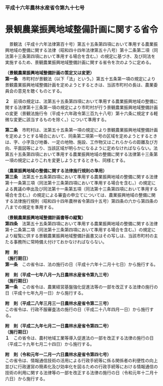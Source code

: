### 平成十六年農林水産省令第九十七号  
# 景観農業振興地域整備計画に関する省令  
　景観法（平成十六年法律第百十号）第五十五条第四項において準用する農業振興地域の整備に関する法律（昭和四十四年法律第五十八号）第十二条第二項（同法第十三条第四項において準用する場合を含む。）の規定に基づき、及び同法を実施するため、景観農業振興地域整備計画に関する省令を次のように定める。  
  
**（景観農業振興地域整備計画の策定又は変更）**  
**第一条**　市町村が景観法（以下「法」という。）第五十五条第一項の規定により景観農業振興地域整備計画を定めようとするときは、当該市町村の長は、農業委員会の意見を聴くものとする。  
  
**２**　前項の規定は、法第五十五条第四項において準用する農業振興地域の整備に関する法律第十三条第一項の規定により市町村が行う景観農業振興地域整備計画の変更（景観法施行令（平成十六年政令第三百九十八号）第十六条に規定する軽微な変更に該当するものを除く。）について準用する。  
  
**第二条**　市町村は、法第五十五条第一項の規定により景観農業振興地域整備計画を定めようとする場合において、同条第二項第一号の区域を定めようとするときは、字、小字及び地番、一定の地物、施設、工作物又はこれらからの距離及び方向、平面図等により、当該区域が明らかになるように定めなければならない。法第五十五条第四項において準用する農業振興地域の整備に関する法律第十三条第一項の規定によりこれを変更しようとするときも、同様とする。  
  
**（農業振興地域の整備に関する法律施行規則の準用）**  
**第三条**　法第五十五条第四項において準用する農業振興地域の整備に関する法律第十一条第三項（同法第十三条第四項において準用する場合を含む。）の規定による異議の申出及び同法第十一条第五項（同法第十三条第四項において準用する場合を含む。）の規定による審査の申立てについては、農業振興地域の整備に関する法律施行規則（昭和四十四年農林省令第四十五号）第四条の六から第四条の八までの規定を準用する。  
  
**（景観農業振興地域整備計画書等の縦覧）**  
**第四条**　法第五十五条第四項において準用する農業振興地域の整備に関する法律第十二条第二項（同法第十三条第四項において準用する場合を含む。）の規定により縦覧に供する景観農業振興地域整備計画書又はその写しは、当該市町村の主たる事務所に常時備え付けておかなければならない。  
  
**附　則**  
**（施行期日）**  
**第一条**　この省令は、法の施行の日（平成十六年十二月十七日）から施行する。  
  
**附　則（平成一七年八月一九日農林水産省令第九三号）**  
**（施行期日）**  
**第一条**　この省令は、農業経営基盤強化促進法等の一部を改正する法律の施行の日（平成十七年九月一日）から施行する。  
  
**附　則（平成二八年三月三一日農林水産省令第二三号）**  
この省令は、行政不服審査法の施行の日（平成二十八年四月一日）から施行する。  
  
**附　則（平成二九年七月二一日農林水産省令第四二号）**  
**（施行期日）**  
**１**　この省令は、農村地域工業等導入促進法の一部を改正する法律の施行の日（平成二十九年七月二十四日）から施行する。  
  
**附　則（令和元年一二月一六日農林水産省令第四七号）**  
この省令は、情報通信技術の活用による行政手続等に係る関係者の利便性の向上並びに行政運営の簡素化及び効率化を図るための行政手続等における情報通信の技術の利用に関する法律等の一部を改正する法律の施行の日（令和元年十二月十六日）から施行する。  
  
